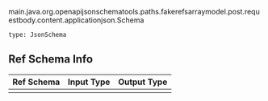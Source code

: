 main.java.org.openapijsonschematools.paths.fakerefsarraymodel.post.requestbody.content.applicationjson.Schema
```
type: JsonSchema
```

## Ref Schema Info
Ref Schema | Input Type | Output Type
---------- | ---------- | -----------
 |  | 
